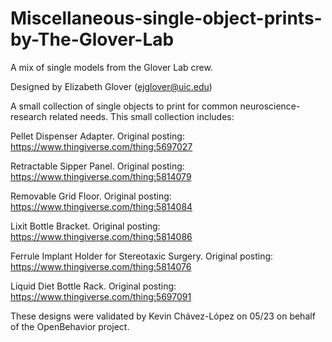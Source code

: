 # Miscellaneous-single-object-prints-by-The-Glover-Lab

A mix of single models from the Glover Lab crew.

Designed by Elizabeth Glover (ejglover@uic.edu)

A small collection of single objects to print for common neuroscience-research related needs. This small collection includes:

Pellet Dispenser Adapter. Original posting: https://www.thingiverse.com/thing:5697027

Retractable Sipper Panel. Original posting: https://www.thingiverse.com/thing:5814079

Removable Grid Floor. Original posting: https://www.thingiverse.com/thing:5814084

Lixit Bottle Bracket. Original posting: https://www.thingiverse.com/thing:5814086 

Ferrule Implant Holder for Stereotaxic Surgery. Original posting: https://www.thingiverse.com/thing:5814076

Liquid Diet Bottle Rack. Original posting: https://www.thingiverse.com/thing:5697091

These designs were validated by Kevin Chávez-López on 05/23 on behalf of the OpenBehavior project.

